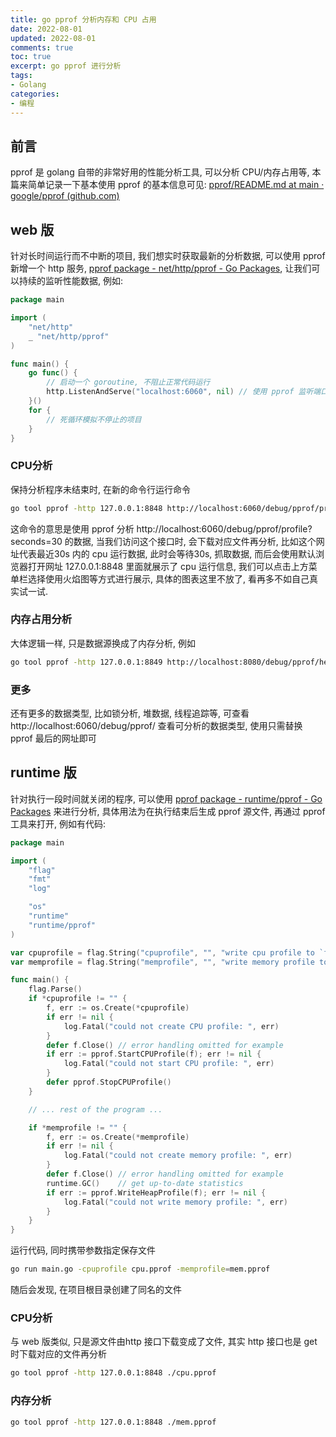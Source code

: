 ```yaml
---
title: go pprof 分析内存和 CPU 占用
date: 2022-08-01            
updated: 2022-08-01         
comments: true              
toc: true                   
excerpt: go pprof 进行分析
tags:                       
- Golang
categories:                 
- 编程
---
```

## 前言
pprof 是 golang 自带的非常好用的性能分析工具, 可以分析 CPU/内存占用等, 本篇来简单记录一下基本使用
pprof 的基本信息可见: [pprof/README.md at main · google/pprof (github.com)](https://github.com/google/pprof/blob/main/doc/README.md)
## web 版
针对长时间运行而不中断的项目, 我们想实时获取最新的分析数据, 可以使用 pprof 新增一个 http 服务, [pprof package - net/http/pprof - Go Packages](https://pkg.go.dev/net/http/pprof),  让我们可以持续的监听性能数据, 例如:
``` go
package main

import (
	"net/http"
	_ "net/http/pprof"
)

func main() {
	go func() {
		// 启动一个 goroutine, 不阻止正常代码运行
		http.ListenAndServe("localhost:6060", nil) // 使用 pprof 监听端口
	}()
	for {
		// 死循环模拟不停止的项目
	}
}
```
### CPU分析
保持分析程序未结束时, 在新的命令行运行命令
``` bash
go tool pprof -http 127.0.0.1:8848 http://localhost:6060/debug/pprof/profile\?seconds\=30
```
这命令的意思是使用 pprof 分析 http://localhost:6060/debug/pprof/profile\?seconds\=30 的数据, 当我们访问这个接口时, 会下载对应文件再分析, 比如这个网址代表最近30s 内的 cpu 运行数据, 此时会等待30s, 抓取数据, 而后会使用默认浏览器打开网址 127.0.0.1:8848 里面就展示了 cpu 运行信息, 我们可以点击上方菜单栏选择使用火焰图等方式进行展示, 具体的图表这里不放了, 看再多不如自己真实试一试.
### 内存占用分析
大体逻辑一样, 只是数据源换成了内存分析, 例如
``` bash
go tool pprof -http 127.0.0.1:8849 http://localhost:8080/debug/pprof/heap
```
### 更多
还有更多的数据类型, 比如锁分析, 堆数据, 线程追踪等, 可查看 http://localhost:6060/debug/pprof/ 查看可分析的数据类型, 使用只需替换 pprof 最后的网址即可
## runtime 版
针对执行一段时间就关闭的程序, 可以使用 [pprof package - runtime/pprof - Go Packages](https://pkg.go.dev/runtime/pprof) 来进行分析, 具体用法为在执行结束后生成 pprof 源文件, 再通过 pprof 工具来打开, 例如有代码:
``` go
package main

import (
	"flag"
	"fmt"
	"log"

	"os"
	"runtime"
	"runtime/pprof"
)

var cpuprofile = flag.String("cpuprofile", "", "write cpu profile to `file`")    // 指定 cpu 分析文件名
var memprofile = flag.String("memprofile", "", "write memory profile to `file`") // 指定 meme 分析文件名

func main() {
	flag.Parse()
	if *cpuprofile != "" {
		f, err := os.Create(*cpuprofile)
		if err != nil {
			log.Fatal("could not create CPU profile: ", err)
		}
		defer f.Close() // error handling omitted for example
		if err := pprof.StartCPUProfile(f); err != nil {
			log.Fatal("could not start CPU profile: ", err)
		}
		defer pprof.StopCPUProfile()
	}

	// ... rest of the program ...

	if *memprofile != "" {
		f, err := os.Create(*memprofile)
		if err != nil {
			log.Fatal("could not create memory profile: ", err)
		}
		defer f.Close() // error handling omitted for example
		runtime.GC()    // get up-to-date statistics
		if err := pprof.WriteHeapProfile(f); err != nil {
			log.Fatal("could not write memory profile: ", err)
		}
	}
}

```
运行代码, 同时携带参数指定保存文件
``` bash
go run main.go -cpuprofile cpu.pprof -memprofile=mem.pprof
```
随后会发现, 在项目根目录创建了同名的文件
### CPU分析
与 web 版类似, 只是源文件由http 接口下载变成了文件, 其实 http 接口也是 get 时下载对应的文件再分析
``` bash
go tool pprof -http 127.0.0.1:8848 ./cpu.pprof  
```
### 内存分析
``` bash
go tool pprof -http 127.0.0.1:8848 ./mem.pprof 
```